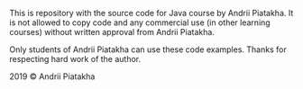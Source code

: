 This is repository with the source code for Java course by Andrii Piatakha.
It is not allowed to copy code and any commercial use (in other learning courses) without written approval from Andrii Piatakha.

Only students of Andrii Piatakha can use these code examples. 
Thanks for respecting hard work of the author.

2019 © Andrii Piatakha



